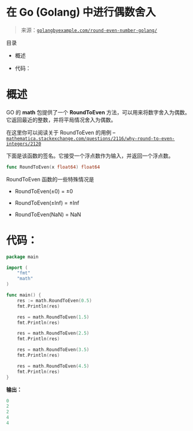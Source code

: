 <!--yml

类别：未分类

日期：2024-10-13 06:14:45

-->

# 在 Go (Golang) 中进行偶数舍入

> 来源：[`golangbyexample.com/round-even-number-golang/`](https://golangbyexample.com/round-even-number-golang/)

目录

+   概述

+   代码：

# **概述**

GO 的 **math** 包提供了一个 **RoundToEven** 方法，可以用来将数字舍入为偶数。它返回最近的整数，并将平局情况舍入为偶数。

在这里你可以阅读关于 RoundToEven 的用例 – [`mathematica.stackexchange.com/questions/2116/why-round-to-even-integers/2120`](https://mathematica.stackexchange.com/questions/2116/why-round-to-even-integers/2120)

下面是该函数的签名。它接受一个浮点数作为输入，并返回一个浮点数。

```go
func RoundToEven(x float64) float64
```

RoundToEven 函数的一些特殊情况是

+   RoundToEven(±0) = ±0

+   RoundToEven(±Inf) = ±Inf

+   RoundToEven(NaN) = NaN

# **代码：**

```go
package main

import (
    "fmt"
    "math"
)

func main() {
    res := math.RoundToEven(0.5)
    fmt.Println(res)

    res = math.RoundToEven(1.5)
    fmt.Println(res)

    res = math.RoundToEven(2.5)
    fmt.Println(res)

    res = math.RoundToEven(3.5)
    fmt.Println(res)

    res = math.RoundToEven(4.5)
    fmt.Println(res)
}
```

**输出：**

```go
0
2
2
4
4
```


